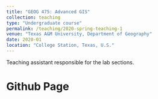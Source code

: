 ```yaml
---
title: "GEOG 475: Advanced GIS"
collection: teaching
type: "Undergraduate course"
permalink: /teaching/2020-spring-teaching-1
venue: "Texas A&M University, Department of Geography"
date: 2020-01
location: "College Station, Texas, U.S."
---
```


Teaching assistant responsible for the lab sections.

Github Page
======

